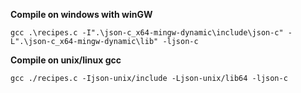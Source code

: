 **Compile on windows with winGW**

`gcc .\recipes.c -I".\json-c_x64-mingw-dynamic\include\json-c" -L".\json-c_x64-mingw-dynamic\lib" -ljson-c`

**Compile on unix/linux gcc**

`gcc ./recipes.c -Ijson-unix/include -Ljson-unix/lib64 -ljson-c`